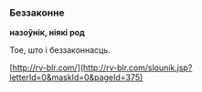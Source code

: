 ### Беззаконне
**назоўнік, ніякі род**

Тое, што і беззаконнасць.

<a rel="author">[http://rv-blr.com/](http://rv-blr.com/slounik.jsp?letterId=0&maskId=0&pageId=375)</a>
